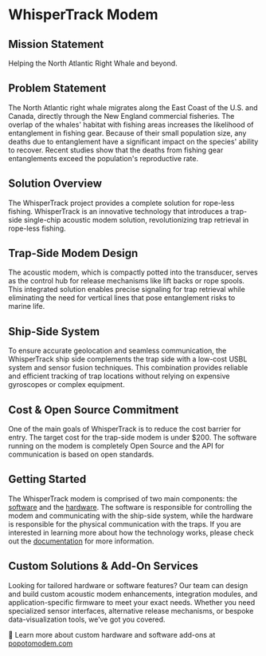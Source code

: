 # WhisperTrack Modem

## Mission Statement
Helping the North Atlantic Right Whale and beyond.

## Problem Statement
The North Atlantic right whale migrates along the East Coast of the U.S. and Canada, directly through the New England commercial fisheries. The overlap of the whales' habitat with fishing areas increases the likelihood of entanglement in fishing gear. Because of their small population size, any deaths due to entanglement have a significant impact on the species' ability to recover. Recent studies show that the deaths from fishing gear entanglements exceed the population's reproductive rate.

## Solution Overview
The WhisperTrack project provides a complete solution for rope-less fishing. WhisperTrack is an innovative technology that introduces a trap-side single-chip acoustic modem solution, revolutionizing trap retrieval in rope-less fishing.

## Trap-Side Modem Design
The acoustic modem, which is compactly potted into the transducer, serves as the control hub for release mechanisms like lift backs or rope spools. This integrated solution enables precise signaling for trap retrieval while eliminating the need for vertical lines that pose entanglement risks to marine life.

## Ship-Side System
To ensure accurate geolocation and seamless communication, the WhisperTrack ship side complements the trap side with a low-cost USBL system and sensor fusion techniques. This combination provides reliable and efficient tracking of trap locations without relying on expensive gyroscopes or complex equipment.

## Cost & Open Source Commitment
One of the main goals of WhisperTrack is to reduce the cost barrier for entry. The target cost for the trap-side modem is under $200. The software running on the modem is completely Open Source and the API for communication is based on open standards.

## Getting Started
The WhisperTrack modem is comprised of two main components: the [software](software/getting-started-with-software.md) and the [hardware](hardware/getting-started-with-hardware.md). The software is responsible for controlling the modem and communicating with the ship-side system, while the hardware is responsible for the physical communication with the traps. If you are interested in learning more about how the technology works, please check out the [documentation](how-whispertrack-works.md) for more information.

## Custom Solutions & Add-On Services

Looking for tailored hardware or software features? Our team can design and build custom acoustic modem enhancements, integration modules, and application-specific firmware to meet your exact needs. Whether you need specialized sensor interfaces, alternative release mechanisms, or bespoke data-visualization tools, we’ve got you covered.

🔗 Learn more about custom hardware and software add-ons at [popotomodem.com](https://popotomodem.com)
